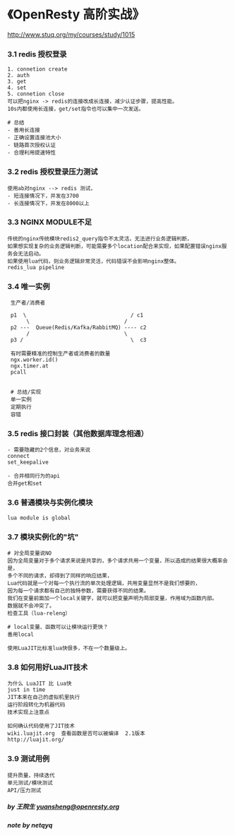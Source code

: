 # 《OpenResty 高阶实战》 
http://www.stuq.org/my/courses/study/1015

### 3.1 redis 授权登录
```
1. connetion create
2. auth
3. get
4. set 
5. connetion close
可以把nginx -> redis的连接改成长连接，减少认证步骤，提高性能。
10s内都使用长连接，get/set指令也可以集中一次发送。

# 总结
- 善用长连接
- 正确设置连接池大小
- 链路首次授权认证
- 合理利用提速特性
```



### 3.2 redis 授权登录压力测试
```
使用ab对nginx --> redis 测试，
- 短连接情况下，并发在3700
- 长连接情况下，并发在8000以上
```

### 3.3 NGINX MODULE不足
```
传统的nginx传统模块redis2_query指令不太灵活，无法进行业务逻辑判断，
如果想实现复杂的业务逻辑判断，可能需要多个location配合来实现，如果配置错误nginx服务会无法启动。
如果使用lua代码，则业务逻辑非常灵活，代码错误不会影响nginx整体。
redis_lua pipeline
```
### 3.4 唯一实例

```
 生产者/消费者
 
 p1  \                                 / c1
      \                              /
 p2 ---  Queue(Redis/Kafka/RabbitMQ) ---- c2
      /                              \
 p3 /                                  \  c3
 
 有时需要精准的控制生产者或消费者的数量
 ngx.worker.id()
 ngx.timer.at
 pcall
 
 
 # 总结/实现
 单一实例
 定期执行
 容错
```
 
### 3.5 redis 接口封装（其他数据库理念相通）
```
- 需要隐藏的2个信息，对业务来说
connect
set_keepalive

- 合并相同行为的api
合并get和set

```
 
### 3.6 普通模块与实例化模块
```
lua module is global
```
 
### 3.7 模块实例化的"坑"
```
# 对全局变量说NO
因为全局变量对于多个请求来说是共享的，多个请求共用一个变量，所以造成的结果很大概率会是，
多个不同的请求，却得到了同样的响应结果，
Lua代码就是一个对每一个执行流的单次处理逻辑，共用变量显然不是我们想要的，
因为每一个请求都有自己的独特参数，需要获得不同的结果。
我们在变量前面加一个local关键字，就可以把变量声明为局部变量，作用域为函数内部。
数据就不会冲突了。
检查工具（lua-releng）

# local变量、函数可以让模块运行更快？
善用local

使用LuaJIT比标准lua快很多，不在一个数量级上。

```

### 3.8 如何用好LuaJIT技术
```
为什么 LuaJIT 比 Lua快
just in time
JIT本来在自己的虚拟机里执行
运行阶段转化为机器代码
技术实现上注意点

如何确认代码使用了JIT技术
wiki.luajit.org  查看函数是否可以被编译  2.1版本
http://luajit.org/
```

### 3.9 测试用例
```
提升质量，持续迭代
单元测试/模块测试
API/压力测试

```

##### by 王院生 yuansheng@openresty.org
##### note by netqyq
 
